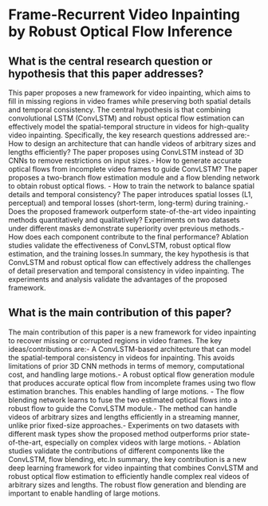 # Frame-Recurrent Video Inpainting by Robust Optical Flow Inference

## What is the central research question or hypothesis that this paper addresses?

This paper proposes a new framework for video inpainting, which aims to fill in missing regions in video frames while preserving both spatial details and temporal consistency. The central hypothesis is that combining convolutional LSTM (ConvLSTM) and robust optical flow estimation can effectively model the spatial-temporal structure in videos for high-quality video inpainting. Specifically, the key research questions addressed are:- How to design an architecture that can handle videos of arbitrary sizes and lengths efficiently? The paper proposes using ConvLSTM instead of 3D CNNs to remove restrictions on input sizes.- How to generate accurate optical flows from incomplete video frames to guide ConvLSTM? The paper proposes a two-branch flow estimation module and a flow blending network to obtain robust optical flows. - How to train the network to balance spatial details and temporal consistency? The paper introduces spatial losses (L1, perceptual) and temporal losses (short-term, long-term) during training.- Does the proposed framework outperform state-of-the-art video inpainting methods quantitatively and qualitatively? Experiments on two datasets under different masks demonstrate superiority over previous methods.- How does each component contribute to the final performance? Ablation studies validate the effectiveness of ConvLSTM, robust optical flow estimation, and the training losses.In summary, the key hypothesis is that ConvLSTM and robust optical flow can effectively address the challenges of detail preservation and temporal consistency in video inpainting. The experiments and analysis validate the advantages of the proposed framework.


## What is the main contribution of this paper?

The main contribution of this paper is a new framework for video inpainting to recover missing or corrupted regions in video frames. The key ideas/contributions are:- A ConvLSTM-based architecture that can model the spatial-temporal consistency in videos for inpainting. This avoids limitations of prior 3D CNN methods in terms of memory, computational cost, and handling large motions.- A robust optical flow generation module that produces accurate optical flow from incomplete frames using two flow estimation branches. This enables handling of large motions. - The flow blending network learns to fuse the two estimated optical flows into a robust flow to guide the ConvLSTM module.- The method can handle videos of arbitrary sizes and lengths efficiently in a streaming manner, unlike prior fixed-size approaches.- Experiments on two datasets with different mask types show the proposed method outperforms prior state-of-the-art, especially on complex videos with large motions. - Ablation studies validate the contributions of different components like the ConvLSTM, flow blending, etc.In summary, the key contribution is a new deep learning framework for video inpainting that combines ConvLSTM and robust optical flow estimation to efficiently handle complex real videos of arbitrary sizes and lengths. The robust flow generation and blending are important to enable handling of large motions.
